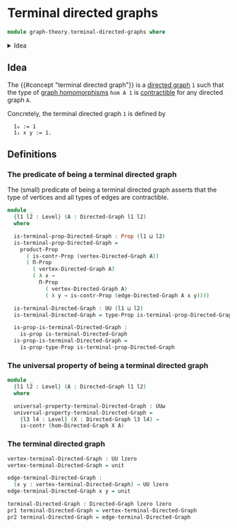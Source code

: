 # Terminal directed graphs

```agda
module graph-theory.terminal-directed-graphs where
```

<details><summary>Idea</summary>

```agda
open import foundation.contractible-types
open import foundation.dependent-pair-types
open import foundation.propositions
open import foundation.unit-type
open import foundation.universe-levels

open import graph-theory.directed-graphs
open import graph-theory.morphisms-directed-graphs
```

</details>

## Idea

The {{#concept "terminal directed graph"}} is a [directed graph](graph-theory.directed-graphs.md) `1` such that the type of [graph homomorphisms](graph-theory.morphisms-directed-graphs.md) `hom A 1` is [contractible](foundation-core.contractible-types.md) for any directed graph `A`.

Concretely, the terminal directed graph `1` is defined by

```text
  1₀ := 1
  1₁ x y := 1.
```

## Definitions

### The predicate of being a terminal directed graph

The (small) predicate of being a terminal directed graph asserts that the type of vertices and all types of edges are contractible.

```agda
module _
  {l1 l2 : Level} (A : Directed-Graph l1 l2)
  where

  is-terminal-prop-Directed-Graph : Prop (l1 ⊔ l2)
  is-terminal-prop-Directed-Graph =
    product-Prop
      ( is-contr-Prop (vertex-Directed-Graph A))
      ( Π-Prop
        ( vertex-Directed-Graph A)
        ( λ x →
          Π-Prop
            ( vertex-Directed-Graph A)
            ( λ y → is-contr-Prop (edge-Directed-Graph A x y))))

  is-terminal-Directed-Graph : UU (l1 ⊔ l2)
  is-terminal-Directed-Graph = type-Prop is-terminal-prop-Directed-Graph

  is-prop-is-terminal-Directed-Graph :
    is-prop is-terminal-Directed-Graph
  is-prop-is-terminal-Directed-Graph =
    is-prop-type-Prop is-terminal-prop-Directed-Graph
```

### The universal property of being a terminal directed graph

```agda
module _
  {l1 l2 : Level} (A : Directed-Graph l1 l2)
  where

  universal-property-terminal-Directed-Graph : UUω
  universal-property-terminal-Directed-Graph =
    {l3 l4 : Level} (X : Directed-Graph l3 l4) →
    is-contr (hom-Directed-Graph X A)
```

### The terminal directed graph

```agda
vertex-terminal-Directed-Graph : UU lzero
vertex-terminal-Directed-Graph = unit

edge-terminal-Directed-Graph :
  (x y : vertex-terminal-Directed-Graph) → UU lzero
edge-terminal-Directed-Graph x y = unit

terminal-Directed-Graph : Directed-Graph lzero lzero
pr1 terminal-Directed-Graph = vertex-terminal-Directed-Graph
pr2 terminal-Directed-Graph = edge-terminal-Directed-Graph
```
